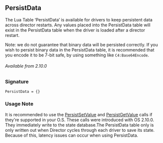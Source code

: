 ## PersistData

The Lua Table ‘PersistData’ is available for drivers to keep persistent data across director restarts.  Any values placed into the PersistData table will exist in the PersistData table when the driver is loaded after a director restart.

Note: we do not guarantee that binary data will be persisted correctly.  If you wish to persist binary data in the PersistData table, it is recommended that you encode it to be 7-bit safe, by using something like `C4:Base64Encode`.

###### Available from 2.10.0


### Signature

`PersistData = {}`


### Usage Note

It is recommended to use the [PersistSetValue][1] and [PersistGetValue][2] calls if they're supported in your O.S. These calls were introduced with OS 2.10.0. They immediately write to the state database.The PersistData table only is only written out when Director cycles through each driver to save its state. Because of this, latency issues can occur when using PersistData.

[1]:	https://snap-one.github.io/docs-driverworks-api/#persistsetvalue
[2]:	https://snap-one.github.io/docs-driverworks-api/#persistgetvalue